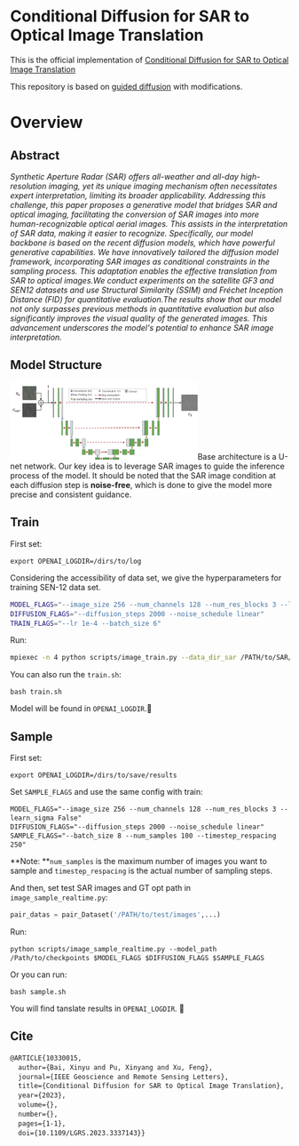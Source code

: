 # Conditional Diffusion for SAR to Optical Image Translation

This is the official implementation of [Conditional Diffusion for SAR to Optical Image Translation](..)

This repository is based on [guided diffusion](https://github.com/openai/guided-diffusion) with modifications.

# Overview

## Abstract

*Synthetic Aperture Radar (SAR) offers all-weather and all-day high-resolution imaging, yet its unique imaging mechanism often necessitates expert interpretation, limiting its broader applicability. Addressing this challenge, this paper proposes a generative model that bridges SAR and optical imaging, facilitating the conversion of SAR images into more human-recognizable optical aerial images. This assists in the interpretation of SAR data, making it easier to recognize. Specifically, our model backbone is based on the recent diffusion models, which have powerful generative capabilities. We have innovatively tailored the diffusion model framework, incorporating SAR images as conditional constraints in the sampling process. This adaptation enables the effective translation from SAR to optical images.We conduct experiments on the satellite GF3 and SEN12 datasets and use Structural Similarity (SSIM) and Fréchet Inception Distance (FID) for quantitative evaluation.The results show that our model not only surpasses previous methods in quantitative evaluation but also significantly improves the visual quality of the generated images. This advancement underscores the model's potential to enhance SAR image interpretation.*

## Model Structure

<img src="./assets/at_2.png" alt="at_2" style="zoom: 33%;" />Base architecture is a U-net network. Our key idea is to leverage SAR images to guide the inference process of the model. It should be noted that the SAR image condition at each diffusion step is **noise-free**, which is done to give the model more precise and consistent guidance.

## Train

First set:

```shell
export OPENAI_LOGDIR=/dirs/to/log
```

Considering the accessibility of data set, we give the hyperparameters for training SEN-12 data set.

```sh
MODEL_FLAGS="--image_size 256 --num_channels 128 --num_res_blocks 3 --learn_sigma False"
DIFFUSION_FLAGS="--diffusion_steps 2000 --noise_schedule linear"
TRAIN_FLAGS="--lr 1e-4 --batch_size 6"
```

Run:

```sh
mpiexec -n 4 python scripts/image_train.py --data_dir_sar /PATH/to/SAR/images --data_dir_opt /Path/to/opt/images  $MODEL_FLAGS $DIFFUSION_FLAGS $TRAIN_FLAGS
```

You can also run the `train.sh`:

```shell
bash train.sh
```

Model will be found in `OPENAI_LOGDIR`.🥳

## Sample

First set:

```shell
export OPENAI_LOGDIR=/dirs/to/save/results
```

Set `SAMPLE_FLAGS` and use the same config with train:

```shell
MODEL_FLAGS="--image_size 256 --num_channels 128 --num_res_blocks 3 --learn_sigma False" 
DIFFUSION_FLAGS="--diffusion_steps 2000 --noise_schedule linear" 
SAMPLE_FLAGS="--batch_size 8 --num_samples 100 --timestep_respacing 250"
```

**Note: **`num_samples` is the maximum number of images you want to sample and `timestep_respacing` is the actual number of sampling steps.

And then, set  test SAR images and GT opt path in `image_sample_realtime.py`:

```python
pair_datas = pair_Dataset('/PATH/to/test/images',...)
```

Run:

```shell
python scripts/image_sample_realtime.py --model_path /Path/to/checkpoints $MODEL_FLAGS $DIFFUSION_FLAGS $SAMPLE_FLAGS
```

Or you can run:

```shell
bash sample.sh
```

You will find tanslate results in `OPENAI_LOGDIR`. 🌠

## Cite
```latex
@ARTICLE{10330015,
  author={Bai, Xinyu and Pu, Xinyang and Xu, Feng},
  journal={IEEE Geoscience and Remote Sensing Letters}, 
  title={Conditional Diffusion for SAR to Optical Image Translation}, 
  year={2023},
  volume={},
  number={},
  pages={1-1},
  doi={10.1109/LGRS.2023.3337143}}
```
